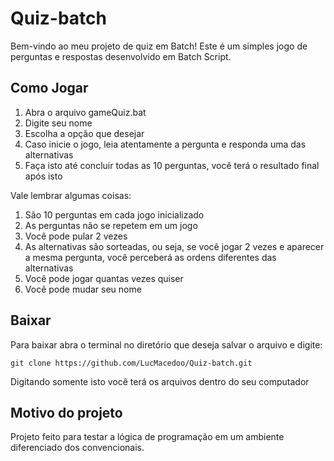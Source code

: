 # Quiz-batch

Bem-vindo ao meu projeto de quiz em Batch! Este é um simples jogo de perguntas e respostas desenvolvido em Batch Script.

## Como Jogar

1. Abra o arquivo gameQuiz.bat
2. Digite seu nome
3. Escolha a opção que desejar
4. Caso inicie o jogo, leia atentamente a pergunta e responda uma das alternativas
5. Faça isto até concluir todas as 10 perguntas, você terá o resultado final após isto

Vale lembrar algumas coisas: 

1. São 10 perguntas em cada jogo inicializado
2. As perguntas não se repetem em um jogo
3. Você pode pular 2 vezes
4. As alternativas são sorteadas, ou seja, se você jogar 2 vezes e aparecer a mesma pergunta, você perceberá as ordens diferentes das alternativas
5. Você pode jogar quantas vezes quiser
6. Você pode mudar seu nome

## Baixar

Para baixar abra o terminal no diretório que deseja salvar o arquivo e digite:

```
git clone https://github.com/LucMacedoo/Quiz-batch.git
```

Digitando somente isto você terá os arquivos dentro do seu computador

## Motivo do projeto

Projeto feito para testar a lógica de programação em um ambiente diferenciado dos convencionais.
